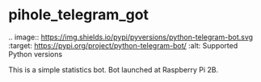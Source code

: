 # pihole_telegram_got

.. image:: https://img.shields.io/pypi/pyversions/python-telegram-bot.svg
   :target: https://pypi.org/project/python-telegram-bot/
   :alt: Supported Python versions

This is a simple statistics bot. Bot launched at Raspberry Pi 2B.  
